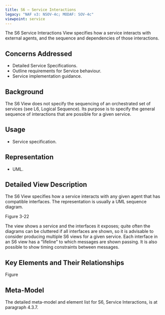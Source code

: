```yaml
---
title: S6 – Service Interactions
legacy: "NAF v3: NSOV-4c; MODAF: SOV-4c"
viewpoint: service
---
```


The S6 Service Interactions View specifies how a service interacts with external
agents, and the sequence and dependencies of those interactions.

## Concerns Addressed

* Detailed Service Specifications.
* Outline requirements for Service behaviour.
* Service implementation guidance.

## Background

The S6 View does not specify the sequencing of an orchestrated set of services (see
L6, Logical Sequence). Its purpose is to specify the general sequence of interactions
that are possible for a given service.

## Usage

* Service specification.

## Representation

* UML.

## Detailed View Description

The S6 View specifies how a service interacts with any given agent that has
compatible interfaces. The representation is usually a UML sequence diagram.

Figure 3-22

The view shows a service and the interfaces it exposes; quite often the diagrams can
be cluttered if all interfaces are shown, so it is advisable to consider producing
multiple S6 views for a given service. Each interface in an S6 view has a “lifeline” to
which messages are shown passing. It is also possible to show timing constraints
between messages.

## Key Elements and Their Relationships

Figure

## Meta-Model

The detailed meta-model and element list for S6, Service Interactions, is at
paragraph 4.3.7.
